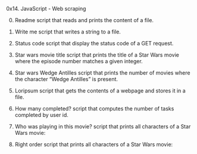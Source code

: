 0x14. JavaScript - Web scraping

0. Readme
script that reads and prints the content of a file.

1. Write me
script that writes a string to a file.

2. Status code
script that display the status code of a GET request.

3. Star wars movie title
script that prints the title of a Star Wars movie where the episode number matches a given integer.

4. Star wars Wedge Antilles
script that prints the number of movies where the character “Wedge Antilles” is present.

5. Loripsum
script that gets the contents of a webpage and stores it in a file.

6. How many completed?
script that computes the number of tasks completed by user id.

7. Who was playing in this movie?
script that prints all characters of a Star Wars movie:

8. Right order
script that prints all characters of a Star Wars movie:

